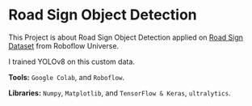 # Road Sign Object Detection

This Project is about Road Sign Object Detection applied on [Road Sign Dataset](https://universe.roboflow.com/roboflow-100/road-signs-6ih4y) from Roboflow Universe.

I trained YOLOv8 on this custom data.

**Tools:** `Google Colab`, and `Roboflow`.

**Libraries:** `Numpy`, `Matplotlib`, and `TensorFlow & Keras`, `ultralytics`.
